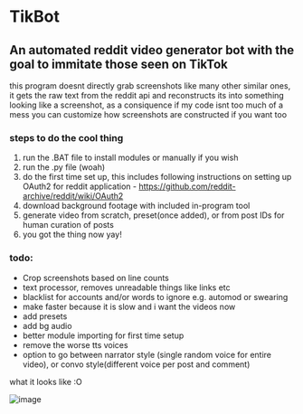 # TikBot
## An automated reddit video generator bot with the goal to immitate those seen on TikTok
this program doesnt directly grab screenshots like many other similar ones, it gets the raw text from the reddit api and reconstructs its into something looking like a screenshot, as a consiquence if my code isnt too much of a mess you can customize how screenshots are constructed if you want too


### steps to do the cool thing
  1. run the .BAT file to install modules or manually if you wish 
  2. run the .py file (woah)
  3. do the first time set up, this includes following instructions on setting up OAuth2 for reddit application - https://github.com/reddit-archive/reddit/wiki/OAuth2
  4. download background footage with included in-program tool
  5. generate video from scratch, preset(once added), or from post IDs for human curation of posts 
  6. you got the thing now yay!


### todo:
  * Crop screenshots based on line counts 
  * text processor, removes unreadable things like links etc
  * blacklist for accounts and/or words to ignore e.g. automod or swearing
  * make faster because it is slow and i want the videos now
  * add presets 
  * add bg audio
  * better module importing for first time setup
  * remove the worse tts voices
  * option to go between narrator style (single random voice for entire video), or convo style(different voice per post and comment)



what it looks like :O 

![image](https://user-images.githubusercontent.com/77278327/171794288-8a525a1a-a113-4670-8ab1-aeb3f16190b0.png)
